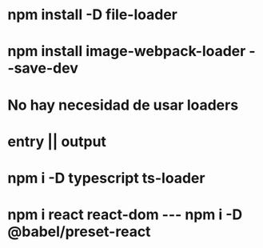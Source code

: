  
 <!-- Trabajar con diferentes archivos en web pack  despues de toda la configuración-->
 

 <!-- Esto permite gestionar  -->
 #  npm install -D file-loader 

 <!-- Obtimizacion de imagenes -->
# npm install image-webpack-loader --save-dev

<!-- Trabajando con JSON en webpack -->
# No hay necesidad de usar loaders

<!-- Configurando las entradas y salidas -->
# entry || output

<!-- Hola mundo con typeScript -->
# npm i -D typescript ts-loader

<!-- Hola mundo con reactJS -->
# npm i react react-dom   ---  npm i -D @babel/preset-react
